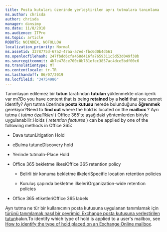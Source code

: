 ```yaml
---
title: Posta kutuları üzerinde yerleştirilen ayrı tutmalara tanımlama
ms.author: chrisda
author: chrisda
manager: dansimp
ms.date: 11/8/2018
ms.audience: ITPro
ms.topic: article
ROBOTS: NOINDEX, NOFOLLOW
localization_priority: Normal
ms.assetid: 3378775d-67a2-47aa-a7ed-fbc6d0b4d561
ms.openlocfilehash: 247fbdd6cfa468d416fa7659311c5d53d049f38b
ms.sourcegitcommit: 4b7e478ce700c0b781efec3857ac4dce5bdf00c6
ms.translationtype: MT
ms.contentlocale: tr-TR
ms.lasthandoff: 06/07/2019
ms.locfileid: "34754986"
---
```

<span data-ttu-id="dbda0-102">Tanımlayan edilemez bir **tutun** tarafından **tutulan** yüklenmekte olan içerik var mı?</span><span class="sxs-lookup"><span data-stu-id="dbda0-102">Do you have content that is being **retained** by a **hold** that you cannot identify?</span></span> <span data-ttu-id="dbda0-103">Ayrı tutma üzerinde **posta kutusu** nerede bulunduğunu **öğrenmek** gerekiyor?</span><span class="sxs-lookup"><span data-stu-id="dbda0-103">Need to **find out** where the hold is located on the **mailbox** ?</span></span> <span data-ttu-id="dbda0-104">Ayrı tutma ( *tutma özellikleri* ) Office 365'te aşağıdaki yöntemlerden biriyle uygulanabilir:</span><span class="sxs-lookup"><span data-stu-id="dbda0-104">Holds (  *retention features*  ) can be applied by one of the following methods in Office 365:</span></span> 
  
- <span data-ttu-id="dbda0-105">Dava tutun</span><span class="sxs-lookup"><span data-stu-id="dbda0-105">Litigation Hold</span></span> 
    
- <span data-ttu-id="dbda0-106">eBulma tutun</span><span class="sxs-lookup"><span data-stu-id="dbda0-106">eDiscovery hold</span></span>
    
- <span data-ttu-id="dbda0-107">Yerinde tutma</span><span class="sxs-lookup"><span data-stu-id="dbda0-107">In-Place Hold</span></span>
    
- <span data-ttu-id="dbda0-108">Office 365 bekletme ilkesi</span><span class="sxs-lookup"><span data-stu-id="dbda0-108">Office 365 retention policy</span></span> 
    
  - <span data-ttu-id="dbda0-109">Belirli bir konuma bekletme ilkeleri</span><span class="sxs-lookup"><span data-stu-id="dbda0-109">Specific location retention policies</span></span>
    
  - <span data-ttu-id="dbda0-110">Kuruluş çapında bekletme ilkeleri</span><span class="sxs-lookup"><span data-stu-id="dbda0-110">Organization-wide retention policies</span></span>
    
- <span data-ttu-id="dbda0-111">Office 365 etiketleri</span><span class="sxs-lookup"><span data-stu-id="dbda0-111">Office 365 labels</span></span>
    
<span data-ttu-id="dbda0-112">Ayrı tutma ne tür bir kullanıcının posta kutusuna uygulanan tanımlamak için [türünü tanımlamak nasıl bir çevrimiçi Exchange posta kutusuna yerleştirilen tutun](https://docs.microsoft.com/office365/securitycompliance/identify-a-hold-on-an-exchange-online-mailbox)bakın.</span><span class="sxs-lookup"><span data-stu-id="dbda0-112">To identify which type of hold is applied to a user's mailbox, see [How to identify the type of hold placed on an Exchange Online mailbox](https://docs.microsoft.com/office365/securitycompliance/identify-a-hold-on-an-exchange-online-mailbox).</span></span>
  

